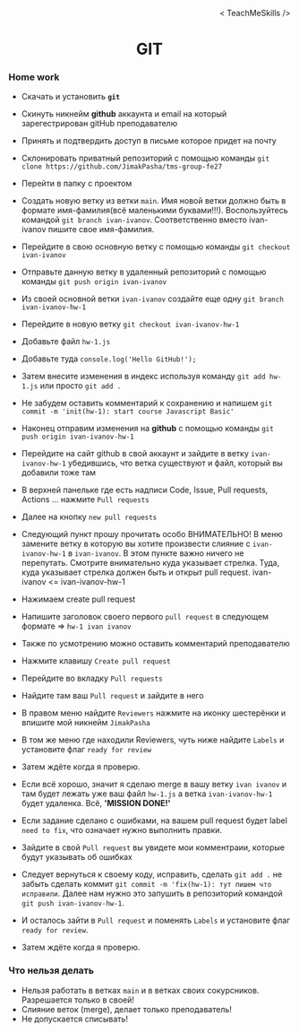 <p align='right'>< TeachMeSkills /></p>
<h1 align='center'>GIT</h1>

### Home work

+ Скачать и установить **`git`**
+ Скинуть никнейм **github** аккаунта и email на который зарегестрирован gitHub преподавателю
+ Принять и подтвердить доступ в письме которое придет на почту
+ Склонировать приватный репозиторий с помощью команды `git clone https://github.com/JimakPasha/tms-group-fe27`
+ Перейти в папку с проектом 
+ Создать новую ветку из ветки `main`. Имя новой ветки должно быть в формате имя-фамилия(всё маленькими буквами!!!). Воспользуйтесь командой `git branch ivan-ivanov`. Соответственно вместо ivan-ivanov пишите свое имя-фамилия.
+ Перейдите в свою основную ветку с помощью команды `git checkout ivan-ivanov`
+ Отправьте данную ветку в удаленный репозиторий с помощью команды `git push origin ivan-ivanov`
+ Из своей основной ветки `ivan-ivanov` создайте еще одну `git branch ivan-ivanov-hw-1`
+ Перейдите в новую ветку `git checkout ivan-ivanov-hw-1`
+ Добавьте файл `hw-1.js`
+ Добавьте туда `console.log('Hello GitHub!');`
+ Затем внесите изменения в индекс используя команду `git add hw-1.js` или просто `git add .`
+ Не забудем оставить комментарий к сохранению и напишем `git commit -m 'init(hw-1): start course Javascript Basic'`
+ Наконец отправим изменения на **github** с помощью команды `git push origin ivan-ivanov-hw-1`

+ Перейдите на сайт github в свой аккаунт и зайдите в ветку `ivan-ivanov-hw-1` убедившись, что ветка существуют и файл, который вы добавили тоже там
+ В верхней панельке где есть надписи Code, Issue, Pull requests, Actions ... нажмите  `Pull requests`
+ Далее на кнопку `new pull requests`
+ Следующий пункт прошу прочитать особо ВНИМАТЕЛЬНО! В меню замените ветку в которую вы хотите произвести слияние с `ivan-ivanov-hw-1` в `ivan-ivanov`. В этом пункте важно ничего не перепутать. Смотрите внимательно куда указывает стрелка. Туда, куда указывает стрелка должен быть и открыт pull request. ivan-ivanov <= ivan-ivanov-hw-1
+ Нажимаем create pull request
+ Напишите заголовок своего первого `pull request` в следующем формате => `hw-1 ivan ivanov`
+ Также по усмотрению можно оставить комментарий преподавателю
+ Нажмите клавишу `Create pull request`
+ Перейдите во вкладку `Pull requests`
+ Найдите там ваш `Pull request` и зайдите в него
+ В правом меню найдите `Reviewers` нажмите на иконку шестерёнки и впишите мой никнейм `JimakPasha`
+ В том же меню где находили Reviewers, чуть ниже найдите `Labels` и установите флаг `ready for review`

+ Затем ждёте когда я проверю.
+ Если всё хорошо, значит я сделаю merge в вашу ветку `ivan ivanov` и там будет лежать уже ваш файл `hw-1.js` а ветка `ivan-ivanov-hw-1` будет удаленка. Всё, **'MISSION DONE!'**
+ Если задание сделано с ошибками, на вашем pull request будет label `need to fix`, что означает нужно выполнить правки.
+ Зайдите в свой `Pull request` вы увидете мои комментраии, которые будут указывать об ошибках
+ Следует вернуться к своему коду, исправить, сделать `git add .` не забыть сделать коммит `git commit -m 'fix(hw-1): тут пишем что исправили`. Далее нам нужно это запушить в репозиторий командой `git push ivan-ivanov-hw-1`.
+ И осталось зайти в `Pull request` и поменять `Labels` и установите флаг `ready for review`.
+ Затем ждёте когда я проверю.

### Что нельзя делать
+ Нельзя работать в ветках `main` и в ветках своих сокурсников. Разрешается только в своей!
+ Слияние веток (merge), делает только преподаватель!
+ Не допускается списывать!
